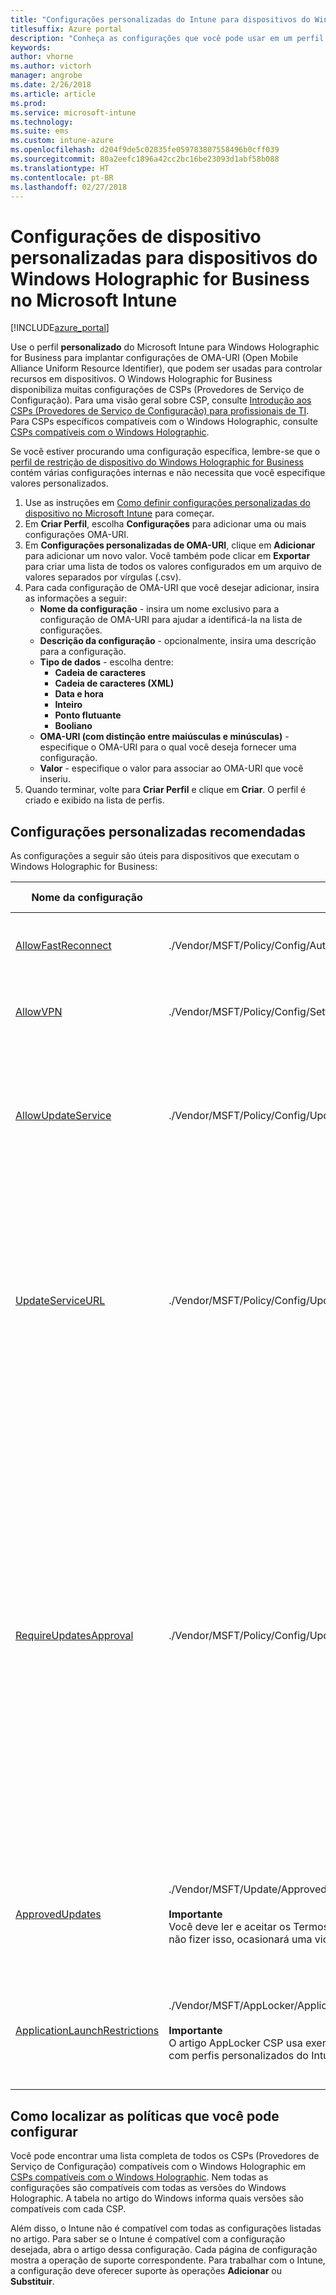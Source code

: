 ```yaml
---
title: "Configurações personalizadas do Intune para dispositivos do Windows Holographic for Business"
titlesuffix: Azure portal
description: "Conheça as configurações que você pode usar em um perfil personalizado do Windows Holographic for Business."
keywords: 
author: vhorne
ms.author: victorh
manager: angrobe
ms.date: 2/26/2018
ms.article: article
ms.prod: 
ms.service: microsoft-intune
ms.technology: 
ms.suite: ems
ms.custom: intune-azure
ms.openlocfilehash: d204f9de5c02835fe059783807558496b0cff039
ms.sourcegitcommit: 80a2eefc1896a42cc2bc16be23093d1abf58b088
ms.translationtype: HT
ms.contentlocale: pt-BR
ms.lasthandoff: 02/27/2018
---
```

# <a name="custom-device-settings-for-windows-holographic-for-business-devices-in-microsoft-intune"></a>Configurações de dispositivo personalizadas para dispositivos do Windows Holographic for Business no Microsoft Intune

[!INCLUDE[azure_portal](./includes/azure_portal.md)]

 Use o perfil **personalizado** do Microsoft Intune para Windows Holographic for Business para implantar configurações de OMA-URI (Open Mobile Alliance Uniform Resource Identifier), que podem ser usadas para controlar recursos em dispositivos. O Windows Holographic for Business disponibiliza muitas configurações de CSPs (Provedores de Serviço de Configuração). Para uma visão geral sobre CSP, consulte [Introdução aos CSPs (Provedores de Serviço de Configuração) para profissionais de TI](https://technet.microsoft.com/itpro/windows/manage/how-it-pros-can-use-configuration-service-providers). Para CSPs específicos compatíveis com o Windows Holographic, consulte [CSPs compatíveis com o Windows Holographic](https://docs.microsoft.com/windows/client-management/mdm/configuration-service-provider-reference#hololens).

Se você estiver procurando uma configuração específica, lembre-se que o [perfil de restrição de dispositivo do Windows Holographic for Business](device-restrictions-windows-holographic.md) contém várias configurações internas e não necessita que você especifique valores personalizados.

1. Use as instruções em [Como definir configurações personalizadas do dispositivo no Microsoft Intune](custom-settings-configure.md) para começar.
2. Em **Criar Perfil**, escolha **Configurações** para adicionar uma ou mais configurações OMA-URI.
3. Em **Configurações personalizadas de OMA-URI**, clique em **Adicionar** para adicionar um novo valor. Você também pode clicar em **Exportar** para criar uma lista de todos os valores configurados em um arquivo de valores separados por vírgulas (.csv).
4. Para cada configuração de OMA-URI que você desejar adicionar, insira as informações a seguir:
    - **Nome da configuração** - insira um nome exclusivo para a configuração de OMA-URI para ajudar a identificá-la na lista de configurações.
    - **Descrição da configuração** - opcionalmente, insira uma descrição para a configuração.
    - **Tipo de dados** - escolha dentre:
        - **Cadeia de caracteres**
        - **Cadeia de caracteres (XML)**
        - **Data e hora**
        - **Inteiro**
        - **Ponto flutuante**
        - **Booliano**
    - **OMA-URI (com distinção entre maiúsculas e minúsculas)** - especifique o OMA-URI para o qual você deseja fornecer uma configuração.
    - **Valor** - especifique o valor para associar ao OMA-URI que você inseriu.
1. Quando terminar, volte para **Criar Perfil** e clique em **Criar**.
O perfil é criado e exibido na lista de perfis.

## <a name="recommended-custom-settings"></a>Configurações personalizadas recomendadas

As configurações a seguir são úteis para dispositivos que executam o Windows Holographic for Business:


|Nome da configuração|OMA-URI|Tipo de dados  |
|---------|---------|---------|
|[AllowFastReconnect](https://docs.microsoft.com/windows/client-management/mdm/policy-csp-authentication#authentication-allowfastreconnect)|./Vendor/MSFT/Policy/Config/Authentication/AllowFastReconnect|Inteiro<br>0 – não permitido<br>1 – permitido (padrão)|
|[AllowVPN](https://docs.microsoft.com/windows/client-management/mdm/policy-csp-settings#settings-allowvpn)|./Vendor/MSFT/Policy/Config/Settings/AllowVPN|Inteiro<br>0 – não permitido<br>1 – permitido (padrão)|
|[AllowUpdateService](https://docs.microsoft.com/windows/client-management/mdm/policy-csp-update#update-allowupdateservice)|./Vendor/MSFT/Policy/Config/Update/AllowUpdateService|Inteiro<br>0 – serviço de atualização não é permitido <br>1 – serviço de atualização é permitido (padrão).|
|[UpdateServiceURL](https://docs.microsoft.com/windows/client-management/mdm/policy-csp-update#update-updateserviceurl)|./Vendor/MSFT/Policy/Config/Update/UpdateServiceUrl|Cadeia de caracteres<br>URL – o dispositivo verifica atualizações no servidor do WSUS na URL especificada.<br>Não configurado – o dispositivo verifica se há atualizações no Microsoft Update.|
|[RequireUpdatesApproval](https://docs.microsoft.com/windows/client-management/mdm/policy-csp-update#update-requireupdateapproval)|./Vendor/MSFT/Policy/Config/Update/RequireUpdateApproval|Inteiro<br>0 – não configurado. O dispositivo instala todas as atualizações aplicáveis.<br>1 – o dispositivo instala somente as atualizações que são aplicáveis e que estão na lista de Atualizações Aprovadas. Defina essa política como 1 se o TI deseja controlar a implantação de atualizações em dispositivos, como quando há necessidade de testes antes da implantação.|
|[ApprovedUpdates](https://docs.microsoft.com/windows/client-management/mdm/update-csp)|./Vendor/MSFT/Update/ApprovedUpdates<br><br>**Importante**<br>Você deve ler e aceitar os Termos de Licença atualizados em nome dos usuários finais. Se não fizer isso, ocasionará uma violação de obrigações contratuais ou legais.|Nó para aprovações de atualização e aceitação de Termos de Licença em nome do usuário final.|
[ApplicationLaunchRestrictions](https://docs.microsoft.com/windows/client-management/mdm/applocker-csp)|./Vendor/MSFT/AppLocker/ApplicationLaunchRestrictions/*Grouping*/*ApplicationType*/Policy<br><br>**Importante**<br>O artigo AppLocker CSP usa exemplos com XML de escape. Para definir as configurações com perfis personalizados do Intune, você deve usar XML sem formatação.|Cadeia de caracteres<br>Para obter mais informações, consulte o artigo [AppLocker CSP](https://docs.microsoft.com/windows/client-management/mdm/applocker-csp). 

## <a name="how-to-find-the-policies-you-can-configure"></a>Como localizar as políticas que você pode configurar

Você pode encontrar uma lista completa de todos os CSPs (Provedores de Serviço de Configuração) compatíveis com o Windows Holographic em [CSPs compatíveis com o Windows Holographic](https://docs.microsoft.com/windows/client-management/mdm/configuration-service-provider-reference#hololens). Nem todas as configurações são compatíveis com todas as versões do Windows Holographic. A tabela no artigo do Windows informa quais versões são compatíveis com cada CSP.

Além disso, o Intune não é compatível com todas as configurações listadas no artigo. Para saber se o Intune é compatível com a configuração desejada, abra o artigo dessa configuração. Cada página de configuração mostra a operação de suporte correspondente. Para trabalhar com o Intune, a configuração deve oferecer suporte às operações **Adicionar** ou **Substituir**.
